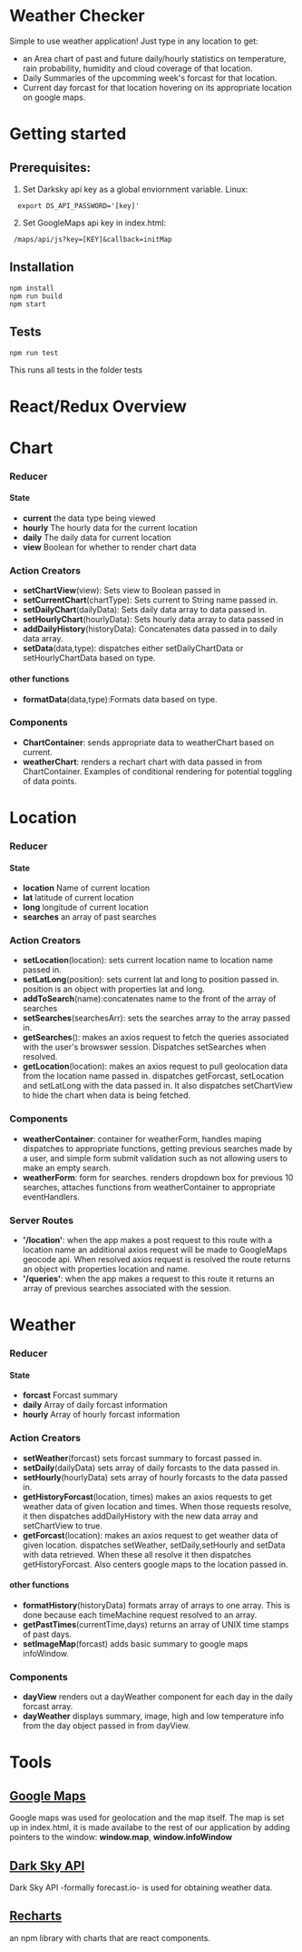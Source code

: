 # **Weather Checker**
Simple to use weather application! Just type in any location to get:
* an Area chart of past and future daily/hourly statistics on temperature, rain probability, humidity and cloud coverage of that location.
* Daily Summaries of the upcomming week's forcast for that location.
* Current day forcast for that location hovering on its appropriate location on google maps.


# Getting started

 ## Prerequisites: 
 1) Set Darksky api key as a global enviornment variable. Linux:
```
  export DS_API_PASSWORD='[key]'

``` 
2) Set GoogleMaps api key in index.html:

```
 /maps/api/js?key=[KEY]&callback=initMap
```
## Installation
```
npm install
npm run build
npm start
```
## Tests
```
npm run test
```
This runs all tests in the folder tests

# React/Redux Overview

# Chart
### Reducer
#### State
  * **current**  the data type being viewed
  * **hourly** The hourly data for the current location
  * **daily** The daily data for current location
  * **view** Boolean for whether to render chart data
### Action Creators
  * **setChartView**(view): Sets view to Boolean passed in 
  * **setCurrentChart**(chartType): Sets current to String name passed in.
  * **setDailyChart**(dailyData): Sets daily data array to data passed in.
  * **setHourlyChart**(hourlyData): Sets hourly data array to data passed in
  * **addDailyHistory**(historyData): Concatenates data passed in to daily data array.
  * **setData**(data,type): dispatches either setDailyChartData or setHourlyChartData based on type.
  #### other functions
  * **formatData**(data,type):Formats data based on type.
### Components
  * **ChartContainer**: sends appropriate data to weatherChart based on current.
  * **weatherChart**: renders a rechart chart with data passed in from ChartContainer. Examples of conditional rendering for potential toggling of data points. 

# Location
### Reducer
#### State
* **location** Name of current location
* **lat** latitude of current location
* **long** longitude of current location
* **searches** an array of past searches
### Action Creators
* **setLocation**(location): sets current location name to location name passed in.
* **setLatLong**(position): sets current lat and long to position passed in. position is an object with properties lat and long.
* **addToSearch**(name):concatenates name to the front of the array of searches
* **setSearches**(searchesArr): sets the searches array to the array passed in.
* **getSearches**(): makes an axios request to fetch the queries associated with the user's browswer session. Dispatches setSearches when resolved.
* **getLocation**(location): makes an axios request to pull geolocation data from the location name passed in. dispatches getForcast, setLocation and setLatLong with the data passed in. It also dispatches setChartView to hide the chart when data is being fetched.  

### Components

* **weatherContainer**: container for weatherForm, handles maping dispatches to appropriate functions, getting previous searches made by a user, and simple form submit validation such as not allowing users to make an empty search.
* **weatherForm**: form for searches. renders dropdown box for previous 10 searches, attaches functions from weatherContainer to appropriate eventHandlers. 

### Server Routes 

* **'/location'**:  when the app makes a post request to this route with a location name an additional axios request will be made to GoogleMaps geocode api. When resolved axios request is resolved the route returns an object with properties location and name. 
* **'/queries'**: when the app makes a request to this route it returns an array of previous searches associated with the session. 

# Weather
### Reducer
#### State
* **forcast** Forcast summary
* **daily** Array of daily forcast information
* **hourly** Array of hourly forcast information
### Action Creators
* **setWeather**(forcast) sets forcast summary to forcast passed in.
* **setDaily**(dailyData) sets array of daily forcasts to the data passed in. 
* **setHourly**(hourlyData) sets array of hourly forcasts to the data passed in. 
* **getHistoryForcast**(location, times) makes an axios requests to get weather data of given location and times. When those requests resolve, it then dispatches addDailyHistory with the new data array and setChartView to true.
* **getForcast**(location): makes an axios request to get weather data of given location. dispatches setWeather, setDaily,setHourly and setData with data retrieved. When these all resolve it then dispatches getHistoryForcast. Also centers google maps to the location passed in. 
 #### other functions
* **formatHistory**(historyData) formats array of arrays to one array. This is done because each timeMachine request resolved to an array.  
* **getPastTimes**(currentTime,days) returns an array of UNIX time stamps of past days.
* **setImageMap**(forcast) adds basic summary to google maps infoWindow.
### Components
* **dayView** renders out a dayWeather component for each day in the daily forcast array. 
* **dayWeather** displays summary, image, high and low temperature info from the day object passed in from dayView. 

# Tools
## [Google Maps](https://developers.google.com/maps)
  Google maps was used for geolocation and the map itself. The map is set up in index.html, it is made availabe to the rest of our application by adding pointers to the window: **window.map**, **window.infoWindow**
## [Dark Sky API](https://darksky.net/dev/)
  Dark Sky API -formally forecast.io- is used for obtaining weather data. 
## [Recharts](http://recharts.org/#/en-US/) 
  an npm library with charts that are react components.